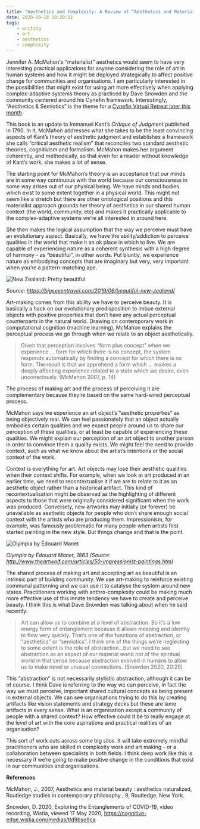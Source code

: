```yaml
---
title: "Aesthetics and Complexity: A Review of “Aesthetics and Material Beauty”"
date: 2020-10-18 20:20:12
tags:
	- writing
	- art
	- aesthetics
	- complexity
---
```


Jennifer A. McMahon's “materialist” aesthetics would seem to have very interesting practical applications for anyone considering the role of art in human systems and how it might be deployed strategically to affect positive change for communities and organisations. I am particularly interested in the possibilities that might exist for using art more effectively when applying complex-adaptive systems theory as practiced by Dave Snowden and the community centered around his Cynefin framework. Interestingly, “Aesthetics & Semiotics” is the theme for a [Cynefin Virtual Retreat later this month](https://www.cognitive-edge.com/events/cynefin-virtual-retreat-everywhere/).

This book is an update to Immanuel Kant’s _Critique of Judgment_ published in 1790. In it, McMahon addresses what she takes to be the least convincing aspects of Kant’s theory of aesthetic judgment and establishes a framework she calls “critical aesthetic realism” that reconciles two standard aesthetic theories, cognitivism and formalism. McMahon makes her argument coherently, and methodically, so that even for a reader without knowledge of Kant’s work, she makes a lot of sense.

The starting point for McMahon’s theory is an acceptance that our minds are in some way continuous with the world because our consciousness in some way arises out of our physical being. We have minds and bodies which exist to some extent together in a physical world. This might not seem like a stretch but there are other ontological positions and this materialist approach grounds her theory of aesthetics in our shared human context (the world, community, etc) and makes it practically applicable to the complex-adaptive systems we’re all interested in around here.

She then makes the logical assumption that the way we perceive must have an evolutionary aspect. Basically, we have the ability/addiction to perceive qualities in the world that make it an ok place in which to live. We are capable of experiencing nature as a coherent synthesis with a high degree of harmony - as “beautiful”, in other words. Put bluntly, we experience nature as embodying concepts that are imaginary but very, very important when you’re a pattern-matching ape.

![New Zealand: Pretty beautiful](https://bigseventravel.com/wp-content/uploads/2019/06/Screenshot-2019-06-18-at-09.32.14.png)

_Source: https://bigseventravel.com/2019/06/beautiful-new-zealand/_

Art-making comes from this ability we have to perceive beauty. It is basically a hack on our evolutionary predisposition to imbue external objects with positive properties that don’t have any actual perceptual counterparts in the natural world. Drawing on contemporary work in computational cognition (machine learning), McMahon explains the perceptual process we go through when we relate to an object aesthetically.

> Given that perception involves “form plus concept” when we experience … form for which there is no concept, the system responds automatically by finding a concept for which there is no form. The result is that we apprehend a form which ... evokes a deeply affecting experience related to a state which we desire, even unconsciously. (McMahon 2007, p. 14)

The process of making art and the process of perceiving it are complementary because they’re based on the same hard-wired perceptual process.

McMahon says we experience an art object’s “aesthetic properties” as being objectively real. We can feel passionately that an object actually embodies certain qualities and we expect people around us to share our perception of these qualities, or at least be capable of experiencing these qualities. We might explain our perception of an art object to another person in order to convince them a quality exists. We might feel the need to provide context, such as what we know about the artist’s intentions or the social context of the work.

Context is everything for art. Art objects may lose their aesthetic qualities when their context shifts. For example, when we look at art produced in an earlier time, we need to recontextualise it if we are to relate to it as an aesthetic object rather than a historical artifact. This kind of recontextualisation might be observed as the highlighting of different aspects to those that were originally considered significant when the work was produced. Conversely, new artworks may initially (or forever) be unavailable as aesthetic objects for people who don’t share enough social context with the artists who are producing them. Impressionism, for example, was famously problematic for many people when artists first started painting in the new style. But things change and that is the point.

![Olympia by Édouard Manet](http://www.theartwolf.com/articles/impressionism/manet-olympia.jpg)

_Olympia by Édouard Manet, 1863 (Source: http://www.theartwolf.com/articles/50-impressionist-paintings.htm)_

The shared process of making art and accepting art as beautiful is an intrinsic part of building community. We use art-making to reinforce existing communal patterning and we can use it to catalyse the system around new states. Practitioners working with anthro-complexity could be making much more effective use of this innate tendency we have to create and perceive beauty. I think this is what Dave Snowden was talking about when he said recently:

> Art can allow us to combine at a level of abstraction. So it’s a low energy form of entanglement because it allows meaning and identity to flow very quickly. That’s one of the functions of abstraction, or “aesthetics” or “semiotics”. I think one of the things we’re neglecting to some extent is the role of abstraction…but we need to see abstraction as an aspect of our material world not of the spiritual world in that sense because abstraction evolved in humans to allow us to make novel or unusual connections. (Snowden 2020, 20:29)

This “abstraction” is not necessarily stylistic abstraction, although it can be of course. I think Dave is referring to the way we can perceive, in fact the way we must perceive, important shared cultural concepts as being present in external objects. We can see organisations trying to do this by creating artifacts like vision statements and strategy decks but these are lame artifacts in every sense. What is an organisation except a community of people with a shared context? How effective could it be to really engage at the level of art with the core aspirations and practical realities of an organisation?

This sort of work cuts across some big silos. It will take extremely mindful practitioners who are skilled in complexity work and art making - or a collaboration between specialists in both fields. I think deep work like this is necessary if we’re going to make positive change in the conditions that exist in our communities and organisations.

**References**

McMahon, J., 2007, Aesthetics and material beauty : aesthetics naturalized, Routledge studies in contemporary philosophy ; 9, Routledge, New York.

Snowden, D. 2020, Exploring the Entanglements of COVID-19, video recording, Wistia, viewed 17 May 2020, https://cognitive-edge.wistia.com/medias/tld9bso9ca
